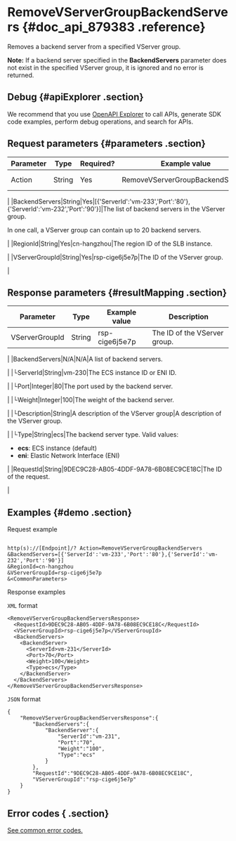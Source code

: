 # RemoveVServerGroupBackendServers {#doc_api_879383 .reference}

Removes a backend server from a specified VServer group.

**Note:** If a backend server specified in the **BackendServers** parameter does not exist in the specified VServer group, it is ignored and no error is returned.

## Debug {#apiExplorer .section}

We recommend that you use [OpenAPI Explorer](https://api.aliyun.com/#product=Slb&api=AddVServerGroupBackendServers) to call APIs, generate SDK code examples, perform debug operations, and search for APIs.

## Request parameters {#parameters .section}

|Parameter|Type|Required?|Example value|Description|
|---------|----|---------|-------------|-----------|
|Action|String|Yes|RemoveVServerGroupBackendServers|The name of this action. Value: **RemoveVServerGroupBackendServers**

 |
|BackendServers|String|Yes|\[\{'ServerId':'vm-233','Port':'80'\},\{'ServerId':'vm-232','Port':'90'\}\]|The list of backend servers in the VServer group.

 In one call, a VServer group can contain up to 20 backend servers.

 |
|RegionId|String|Yes|cn-hangzhou|The region ID of the SLB instance.

 |
|VServerGroupId|String|Yes|rsp-cige6j5e7p|The ID of the VServer group.

 |

## Response parameters {#resultMapping .section}

|Parameter|Type|Example value|Description|
|---------|----|-------------|-----------|
|VServerGroupId|String|rsp-cige6j5e7p|The ID of the VServer group.

 |
|BackendServers|N/A|N/A|A list of backend servers.

 |
|└ServerId|String|vm-230|The ECS instance ID or ENI ID.

 |
|└Port|Integer|80|The port used by the backend server.

 |
|└Weight|Integer|100|The weight of the backend server.

 |
|└Description|String|A description of the VServer group|A description of the VServer group.

 |
|└Type|String|ecs|The backend server type. Valid values:

 -   **ecs**: ECS instance \(default\)
-   **eni**: Elastic Network Interface \(ENI\)

 |
|RequestId|String|9DEC9C28-AB05-4DDF-9A78-6B08EC9CE18C|The ID of the request.

 |

## Examples {#demo .section}

Request example

``` {#request_demo}

http(s)://[Endpoint]/? Action=RemoveVServerGroupBackendServers
&BackendServers=[{'ServerId':'vm-233','Port':'80'},{'ServerId':'vm-232','Port':'90'}]
&RegionId=cn-hangzhou
&VServerGroupId=rsp-cige6j5e7p
&<CommonParameters>

```

Response examples

`XML` format

``` {#xml_return_success_demo}
<RemoveVServerGroupBackendServersResponse>
  <RequestId>9DEC9C28-AB05-4DDF-9A78-6B08EC9CE18C</RequestId>
  <VServerGroupId>rsp-cige6j5e7p</VServerGroupId>
  <BackendServers>
    <BackendServer>
      <ServerId>vm-231</ServerId>
      <Port>70</Port>
      <Weight>100</Weight>
      <Type>ecs</Type>
    </BackendServer>
  </BackendServers>
</RemoveVServerGroupBackendServersResponse>

```

`JSON` format

``` {#json_return_success_demo}
{
	"RemoveVServerGroupBackendServersResponse":{
		"BackendServers":{
			"BackendServer":{
				"ServerId":"vm-231",
				"Port":"70",
				"Weight":"100",
				"Type":"ecs"
			}
		},
		"RequestId":"9DEC9C28-AB05-4DDF-9A78-6B08EC9CE18C",
		"VServerGroupId":"rsp-cige6j5e7p"
	}
}
```

## Error codes { .section}

[See common error codes.](https://error-center.aliyun.com/status/product/Slb)


